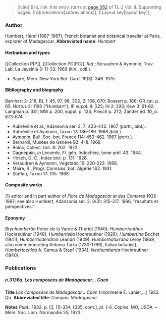 > [!cite] BHL link: this entry starts at [page 362](https://www.biodiversitylibrary.org/page/33068604) of TL-2 Vol. II.
> Supporting pages: [[Abbreviations|abbreviations]], [[Layout key|layout key]].

### Author

Humbert, Henri (1887-1967), French botanist and botanical traveller at Paris, explorer of Madagascar. 
**Abbreviated name**: *Humbert*

#### Herbarium and types

[[Collection P|P]], [[Collection PC|PC]].
*Ref*.: Keraudren & Aymonin, Trav. Lab. La Jaysinia 3: 11-33. 1969 (itin., coll.).
- Sayre, Mem. New York Bot. Gard. 19(3): 346. 1975.

#### Bibliography and biography

Barnhart 2: 218; BL 1: 45, 97, 98, 302, 2: 166, 670; Bossert p. 186; GR cat. p. 65; Hortus 3: 1196 ("Humbert"); IF suppl. 4: 325; IH 2: 293; Kew 3: 61-62; Langman p. 381; MW p. 200, suppl. p. 124; Plesch p. 272; Zander ed. 10, p. 673-674.
- Aubréville et al., Adansonia ser. 2. 7: 423-442. 1967 (portr., bibl.).
- Aubréville et Aymonin, Taxon 17: 186-189. 1968 (bibl.).
- Aymonin, Bull. Soc. bot. France 114: 453-462. 1967 (portr.).
- Bernardi, Musées de Genève 92: 4-8. 1969.
- Bolòs, Collect. bot. 8: 202. 1972.
- Gagnepain, *in* Lecomte, Fl. gén. Indochine, tome prél. 43. 1944.
- Hirsch, G. C., Index biol. p. 131. 1928.
- Keraudren & Aymonin, Vegetatio 16: 220-223. 1968.
- Maire, R., Progr. Connaiss. bot. Algérie 162. 1931.
- Stafleu, Taxon 17: 105. 1968.

#### Composite works

(1) editor and in part author of *Flore de Madagascar et des Comores* 1936-1967; see also Humbert, Adansonia ser. 2. 6(3): 315-317. 1966, "resultats et perspectives.".

#### Eponymy

*Bryohumbertia* Potier de la Varde & Thériot (1940); *Humbertianthus* Hochreutiner (1948); *Humbertiella* Hochreutiner (1926); *Humbertina* Buchet (1941); *Humbertiodendron* Leandri (1949); *Humbertioturraea* Leroy (1969, also commemorating Antonia Turra (1730-1796), Italian botanist); *Humbertochloa* A. Camus & Stapf (1934); *Neohumbertia* Hochreutiner (1940).

### Publications

##### n.3136a. Les composées de Madagascar... Caen

**Title**
*Les composées de Madagascar... Caen* (Imprimerie E. Lanier,...) 1923. Qu.
**Abbreviated title**: *Compos. Madagascar*.

**Notes**
*Publ*.: 1933, p. \[i\], \[1\]-334, \[335, cont.\], *pl. 1-6. Copies*: MO, USDA. – Mém. Soc. Linn. Normandie 25, 1923.

